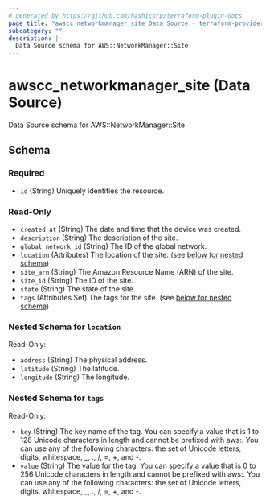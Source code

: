 ```yaml
---
# generated by https://github.com/hashicorp/terraform-plugin-docs
page_title: "awscc_networkmanager_site Data Source - terraform-provider-awscc"
subcategory: ""
description: |-
  Data Source schema for AWS::NetworkManager::Site
---
```


# awscc_networkmanager_site (Data Source)

Data Source schema for AWS::NetworkManager::Site



<!-- schema generated by tfplugindocs -->
## Schema

### Required

- `id` (String) Uniquely identifies the resource.

### Read-Only

- `created_at` (String) The date and time that the device was created.
- `description` (String) The description of the site.
- `global_network_id` (String) The ID of the global network.
- `location` (Attributes) The location of the site. (see [below for nested schema](#nestedatt--location))
- `site_arn` (String) The Amazon Resource Name (ARN) of the site.
- `site_id` (String) The ID of the site.
- `state` (String) The state of the site.
- `tags` (Attributes Set) The tags for the site. (see [below for nested schema](#nestedatt--tags))

<a id="nestedatt--location"></a>
### Nested Schema for `location`

Read-Only:

- `address` (String) The physical address.
- `latitude` (String) The latitude.
- `longitude` (String) The longitude.


<a id="nestedatt--tags"></a>
### Nested Schema for `tags`

Read-Only:

- `key` (String) The key name of the tag. You can specify a value that is 1 to 128 Unicode characters in length and cannot be prefixed with aws:. You can use any of the following characters: the set of Unicode letters, digits, whitespace, _, ., /, =, +, and -.
- `value` (String) The value for the tag. You can specify a value that is 0 to 256 Unicode characters in length and cannot be prefixed with aws:. You can use any of the following characters: the set of Unicode letters, digits, whitespace, _, ., /, =, +, and -.
